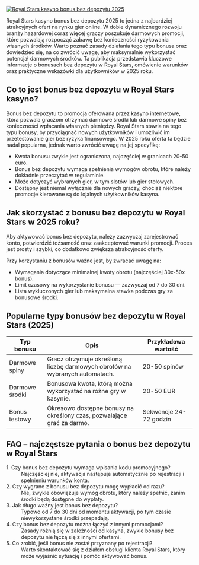[![Royal Stars kasyno bonus bez depozytu 2025](https://123-caf.pages.dev/gitsignup.png)](https://vrmoo.ru/Bt82HjjY)

<p>Royal Stars kasyno bonus bez depozytu 2025 to jedna z najbardziej atrakcyjnych ofert na rynku gier online. W dobie dynamicznego rozwoju branży hazardowej coraz więcej graczy poszukuje darmowych promocji, które pozwalają rozpocząć zabawę bez konieczności ryzykowania własnych środków. Warto poznać zasady działania tego typu bonusa oraz dowiedzieć się, na co zwrócić uwagę, aby maksymalnie wykorzystać potencjał darmowych środków. Ta publikacja przedstawia kluczowe informacje o bonusach bez depozytu w Royal Stars, omówienie warunków oraz praktyczne wskazówki dla użytkowników w 2025 roku.</p>  <h2>Co to jest bonus bez depozytu w Royal Stars kasyno?</h2> <p>Bonus bez depozytu to promocja oferowana przez kasyno internetowe, która pozwala graczom otrzymać darmowe środki lub darmowe spiny bez konieczności wpłacania własnych pieniędzy. Royal Stars stawia na tego typu bonusy, by przyciągnąć nowych użytkowników i umożliwić im przetestowanie gier bez ryzyka finansowego. W 2025 roku oferta ta będzie nadal popularna, jednak warto zwrócić uwagę na jej specyfikę:</p> <ul> <li>Kwota bonusu zwykle jest ograniczona, najczęściej w granicach 20-50 euro.</li> <li>Bonus bez depozytu wymaga spełnienia wymogów obrotu, które należy dokładnie przeczytać w regulaminie.</li> <li>Może dotyczyć wybranych gier, w tym slotów lub gier stołowych.</li> <li>Dostępny jest niemal wyłącznie dla nowych graczy, chociaż niektóre promocje kierowane są do lojalnych użytkowników kasyna.</li> </ul>  <h2>Jak skorzystać z bonusu bez depozytu w Royal Stars w 2025 roku?</h2> <p>Aby aktywować bonus bez depozytu, należy zazwyczaj zarejestrować konto, potwierdzić tożsamość oraz zaakceptować warunki promocji. Proces jest prosty i szybki, co dodatkowo zwiększa atrakcyjność oferty.</p> <p>Przy korzystaniu z bonusów ważne jest, by zwracać uwagę na:</p> <ul> <li>Wymagania dotyczące minimalnej kwoty obrotu (najczęściej 30x-50x bonus).</li> <li>Limit czasowy na wykorzystanie bonusu — zazwyczaj od 7 do 30 dni.</li> <li>Lista wykluczonych gier lub maksymalna stawka podczas gry za bonusowe środki.</li> </ul>  <h2>Popularne typy bonusów bez depozytu w Royal Stars (2025)</h2> <table> <thead> <tr> <th>Typ bonusu</th> <th>Opis</th> <th>Przykładowa wartość</th> </tr> </thead> <tbody> <tr> <td>Darmowe spiny</td> <td>Gracz otrzymuje określoną liczbę darmowych obrotów na wybranych automatach.</td> <td>20-50 spinów</td> </tr> <tr> <td>Darmowe środki</td> <td>Bonusowa kwota, którą można wykorzystać na różne gry w kasynie.</td> <td>20-50 EUR</td> </tr> <tr> <td>Bonus testowy</td> <td>Okresowo dostępne bonusy na określony czas, pozwalające grać za darmo.</td> <td>Sekwencje 24-72 godzin</td> </tr> </tbody> </table>  <h2>FAQ – najczęstsze pytania o bonus bez depozytu w Royal Stars</h2> <dl> <dt>1. Czy bonus bez depozytu wymaga wpisania kodu promocyjnego?</dt> <dd>Najczęściej nie, aktywacja następuje automatycznie po rejestracji i spełnieniu warunków konta.</dd>  <dt>2. Czy wygrane z bonusu bez depozytu mogę wypłacić od razu?</dt> <dd>Nie, zwykle obowiązuje wymóg obrotu, który należy spełnić, zanim środki będą dostępne do wypłaty.</dd>  <dt>3. Jak długo ważny jest bonus bez depozytu?</dt> <dd>Typowo od 7 do 30 dni od momentu aktywacji, po tym czasie niewykorzystane środki przepadają.</dd>  <dt>4. Czy bonus bez depozytu można łączyć z innymi promocjami?</dt> <dd>Zasady różnią się w zależności od kasyna, zwykle bonusy bez depozytu nie łączą się z innymi ofertami.</dd>  <dt>5. Co zrobić, jeśli bonus nie został przyznany po rejestracji?</dt> <dd>Warto skontaktować się z działem obsługi klienta Royal Stars, który może wyjaśnić sytuację i pomóc aktywować bonus.</dd> </dl>